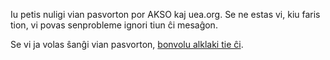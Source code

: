 Iu petis nuligi vian pasvorton por AKSO kaj uea.org. Se ne estas vi, kiu faris tion, vi povas senprobleme ignori tiun ĉi mesaĝon.

Se vi ja volas ŝanĝi vian pasvorton, [bonvolu alklaki tie ĉi]({{#url}}/nova_pasvorto/{{key}}{{/url}}).